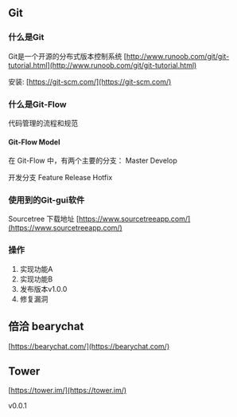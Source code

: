 ## Git
### 什么是Git
Git是一个开源的分布式版本控制系统
[http://www.runoob.com/git/git-tutorial.html](http://www.runoob.com/git/git-tutorial.html)

安装: [https://git-scm.com/](https://git-scm.com/)
### 什么是Git-Flow
代码管理的流程和规范

#### Git-Flow Model
在 Git-Flow 中，有两个主要的分支：
Master
Develop

开发分支
Feature
Release
Hotfix

### 使用到的Git-gui软件
Sourcetree 下载地址 [https://www.sourcetreeapp.com/](https://www.sourcetreeapp.com/)

### 操作
1. 实现功能A
2. 实现功能B
3. 发布版本v1.0.0
4. 修复漏洞

## 倍洽 bearychat
[https://bearychat.com/](https://bearychat.com/)

## Tower
[https://tower.im/](https://tower.im/)

v0.0.1
